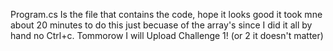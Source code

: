 Program.cs Is the file that contains the code, hope it looks good it took mne about 20 minutes to do this just becuase of the array's since I did it all by hand no Ctrl+c. 
Tommorow I will Upload Challenge 1! (or 2 it doesn't matter)
